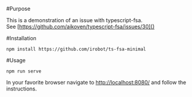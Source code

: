 #Purpose

This is a demonstration of an issue with typescript-fsa.  
See [https://github.com/aikoven/typescript-fsa/issues/30]()

#Installation

`npm install https://github.com/irobot/ts-fsa-minimal`

#Usage

`npm run serve`

In your favorite browser navigate to [http://localhost:8080/]() and follow the instructions.
